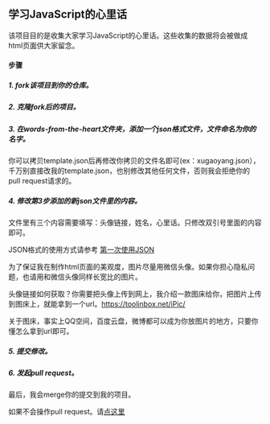 ## 学习JavaScript的心里话

该项目目的是收集大家学习JavaScript的心里话。这些收集的数据将会被做成html页面供大家留念。

#### 步骤

##### 1. fork该项目到你的仓库。
##### 2. 克隆fork后的项目。
##### 3. 在words-from-the-heart文件夹，添加一个json格式文件，文件命名为你的名字。

你可以拷贝template.json后再修改你拷贝的文件名即可(ex：xugaoyang.json），千万别直接改我的template.json，也别修改其他任何文件，否则我会拒绝你的pull request请求的。

##### 4. 修改第3步添加的新json文件里的内容。

文件里有三个内容需要填写：头像链接，姓名，心里话。只修改双引号里面的内容即可。

JSON格式的使用方式请参考 [第一次使用JSON](https://github.com/xugy0926/getting-started-with-javascript/blob/master/topics/%E7%AC%AC%E4%B8%80%E6%AC%A1%E4%BD%BF%E7%94%A8JSON.md)

为了保证我在制作html页面的美观度，图片尽量用微信头像。如果你担心隐私问题，也请用和微信头像同样长宽比的图片。

头像链接如何获取？你需要把头像上传到网上，我介绍一款图床给你，把图片上传到图床上，就能拿到一个url。https://toolinbox.net/iPic/

关于图床，事实上QQ空间，百度云盘，微博都可以成为你放图片的地方，只要你懂怎么拿到url即可。

##### 5. 提交修改。
##### 6. 发起pull request。

最后，我会merge你的提交到我的项目。

如果不会操作pull request。请[点这里](https://github.com/xugy0926/getting-started-with-javascript/wiki/%E7%AC%AC%E4%B8%80%E6%AC%A1pull-request)
